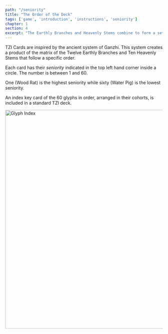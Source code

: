 ```yaml
---
path: "/seniority"
title: "The Order of the Deck"
tags: ['game', 'introduction', 'instructions', 'seniority']
chapter: 1
section: 4
excerpt: "The Earthly Branches and Heavenly Stems combine to form a set of sixty units that follow a specific order."
---
```


TZI Cards are inspired by the ancient system of Ganzhi. This system creates a product of the matrix of the Twelve Earthly Branches and Ten Heavenly Stems that follow a specific order.

Each card has their *seniority* indicated in the top left hand corner inside a circle. The number is between 1 and 60.

One (Wood Rat) is the highest seniority while sixty (Water Pig) is the lowest seniority.

An index key card of the 60 glyphs in order, arranged in their cohorts, is included in a standard TZI deck.

<img alt="Glyph Index" src="images/glyph_card_90.png" style="width: 700px"/>

